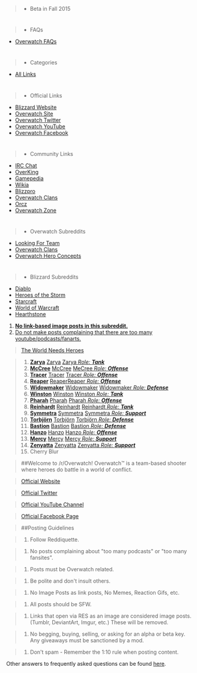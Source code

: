 > + Beta in Fall 2015

> #

> * FAQs
* [Overwatch FAQs](http://www.reddit.com/r/Overwatch/wiki/faq)

> #
> + Categories
+ [All Links](/r/overwatch)

> #

> * Official Links
* [Blizzard Website](http://blizzard.com/)
* [Overwatch Site](http://us.battle.net/overwatch/en/)
* [Overwatch Twitter](http://www.twitter.com/playoverwatch)
* [Overwatch YouTube](http://www.youtube.com/playoverwatch)
* [Overwatch Facebook](http://www.facebook.com/playoverwatch)

> #

> * Community Links
* [IRC Chat](http://webchat.freenode.net/?channels=%23Overwatch&amp;uio=d4)
* [OverKing](http://owking.com/)
* [Gamepedia](http://overwatch.gamepedia.com/Overwatch_Wiki)
* [Wikia](http://overwatch.wikia.com/wiki/Overwatch_Wiki)
* [Blizzpro](http://overwatch.blizzpro.com/)
* [Overwatch Clans](http://overwatchclans.net/)
* [Orcz](http://orcz.com/Category:Overwatch_Wiki)
* [Overwatch Zone](http://www.Overwatch.Zone)

> #

> * Overwatch Subreddits
* [Looking For Team](/r/overwatchlft)
* [Overwatch Clans](/r/OverwatchClans)
* [Overwatch Hero Concepts](/r/OverwatchHeroConcepts)

> #

> * Blizzard Subreddits
* [Diablo](/r/diablo)
* [Heroes of the Storm](/r/heroesofthestorm)
* [Starcraft](/r/starcraft)
* [World of Warcraft](/r/wow)
* [Hearthstone](/r/hearthstone )


1. **[No link-based image posts in this subreddit.](/r/overwatch)**
2. [Do not make posts complaining that there are too many youtube/podcasts/fanarts.](/r/overwatch)

> [The World Needs Heroes](http://battle.net/overwatch/heroes#)

> 1. [**Zarya**](http://bit.ly/ow-zarya) [Zarya](http://bit.ly/ow-zarya) [Zarya *Role: __Tank__*](http://bit.ly/ow-zarya#tank) 
> 1. [**McCree**](http://bit.ly/ow-mccree) [McCree](http://bit.ly/ow-mccree) [M~~c~~Cree *Role: __Offense__*](http://bit.ly/ow-mccree#offense)
> 1. [**Tracer**](http://bit.ly/ow-tracer) [Tracer](http://bit.ly/ow-tracer) [Tracer *Role: __Offense__*](http://bit.ly/ow-tracer#offense)
> 1. [**Reaper**](http://bit.ly/ow-reaper) [Reaper](http://bit.ly/ow-reaper)[Reaper *Role: __Offense__*](http://bit.ly/ow-reaper#offense)
> 1. [**Widowmaker**](http://bit.ly/ow-widowmaker) [Widowmaker](http://bit.ly/ow-widowmaker) [Widowmaker *Role: __Defense__*](http://bit.ly/ow-widowmaker#defense)
> 1. [**Winston**](http://bit.ly/ow-winston) [Winston](http://bit.ly/ow-winston) [Winston *Role: __Tank__*](http://bit.ly/ow-winston#tank)
> 1. [**Pharah**](http://bit.ly/ow-pharah) [Pharah](http://bit.ly/ow-pharah) [Pharah *Role: __Offense__*](http://bit.ly/ow-pharah#offense)
> 1. [**Reinhardt**](http://bit.ly/ow-reinhardt) [Reinhardt](http://bit.ly/ow-reinhardt) [Reinhardt *Role: __Tank__*](http://bit.ly/ow-reinhardt#tank)
> 1. [**Symmetra**](http://bit.ly/ow-symmetra) [Symmetra](http://bit.ly/ow-symmetra) [Symmetra *Role: __Support__*](http://bit.ly/ow-symmetra#support)
> 1. [**Torbjörn**](http://bit.ly/ow-torbjorn) [Torbjörn](http://bit.ly/ow-torbjorn) [Torbjörn *Role: __Defense__*](http://bit.ly/ow-torbjorn#defense) 
> 1. [**Bastion**](http://bit.ly/ow-bastion) [Bastion](http://bit.ly/ow-bastion) [Bastion *Role: __Defense__*](http://bit.ly/ow-bastion#defense) 
> 1. [**Hanzo**](http://bit.ly/ow-hanzo) [Hanzo](http://bit.ly/ow-hanzo) [Hanzo *Role: __Offense__*](http://bit.ly/ow-hanzo#offense) 
> 1. [**Mercy**](http://bit.ly/ow-mercy) [Mercy](http://bit.ly/ow-mercy) [Mercy *Role: __Support__*](http://bit.ly/ow-mercy#support) 
> 1. [**Zenyatta**](http://bit.ly/ow-zenyatta) [Zenyatta](http://bit.ly/ow-zenyatta) [Zenyatta *Role: __Support__*](http://bit.ly/ow-zenyatta#support) 
> 1. Cherry Blur

>##Welcome to /r/Overwatch!
>Overwatch&trade; is a team-based shooter where heroes do battle in a world of conflict.

>[Official Website](http://www.playoverwatch.com) 

>[Official Twitter](http://www.twitter.com/playoverwatch) 

>[Official YouTube Channel](http://www.youtube.com/playoverwatch) 

>[Official Facebook Page](http://www.facebook.com/playoverwatch)


> ##Posting Guidelines

> 1. Follow Reddiquette.

> 1. No posts complaining about "too many podcasts" or "too many fansites".

> 1. Posts must be Overwatch related.

> 1. Be polite and don't insult others.

> 1. No Image Posts as link posts, No Memes, Reaction Gifs, etc. 

> 1. All posts should be SFW.

> 1. Links that open via RES as an image are considered image posts. (Tumblr, DeviantArt, Imgur, etc.) These will be removed.

> 1. No begging, buying, selling, or asking for an alpha or beta key. Any giveaways must be sanctioned by a mod.

> 1. Don't spam - Remember the 1:10 rule when posting content.

Other answers to frequently asked questions can be found [here](http://www.reddit.com/r/Overwatch/wiki/faq).